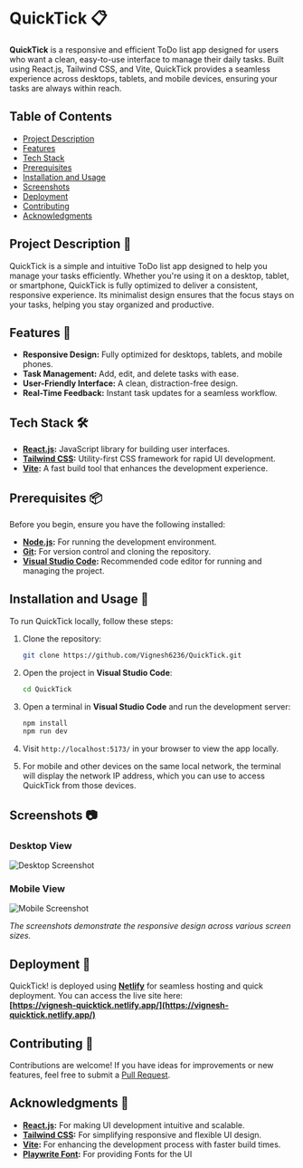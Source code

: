 # QuickTick 📋

**QuickTick** is a responsive and efficient ToDo list app designed for users who want a clean, easy-to-use interface to manage their daily tasks. Built using React.js, Tailwind CSS, and Vite, QuickTick provides a seamless experience across desktops, tablets, and mobile devices, ensuring your tasks are always within reach.

## Table of Contents

- [Project Description](#project-description-)
- [Features](#features-)
- [Tech Stack](#tech-stack-%EF%B8%8F)
- [Prerequisites](#prerequisites-)
- [Installation and Usage](#installation-and-usage-)
- [Screenshots](#screenshots-)
- [Deployment](#deployment-)
- [Contributing](#contributing-)
- [Acknowledgments](#acknowledgments-)

## Project Description 📝

QuickTick is a simple and intuitive ToDo list app designed to help you manage your tasks efficiently. Whether you're using it on a desktop, tablet, or smartphone, QuickTick is fully optimized to deliver a consistent, responsive experience. Its minimalist design ensures that the focus stays on your tasks, helping you stay organized and productive.

## Features 🌟

- **Responsive Design:** Fully optimized for desktops, tablets, and mobile phones.
- **Task Management:** Add, edit, and delete tasks with ease.
- **User-Friendly Interface:** A clean, distraction-free design.
- **Real-Time Feedback:** Instant task updates for a seamless workflow.

## Tech Stack 🛠️

- **[React.js](https://reactjs.org/):** JavaScript library for building user interfaces.
- **[Tailwind CSS](https://tailwindcss.com/):** Utility-first CSS framework for rapid UI development.
- **[Vite](https://vitejs.dev/):** A fast build tool that enhances the development experience.

## Prerequisites 📦

Before you begin, ensure you have the following installed:

- **[Node.js](https://nodejs.org/):** For running the development environment.
- **[Git](https://git-scm.com/):** For version control and cloning the repository.
- **[Visual Studio Code](https://code.visualstudio.com/):** Recommended code editor for running and managing the project.

## Installation and Usage 🚀

To run QuickTick locally, follow these steps:

1. Clone the repository:
   ```bash
   git clone https://github.com/Vignesh6236/QuickTick.git
   ```

2. Open the project in **Visual Studio Code**:
   ```bash
   cd QuickTick
   ```

3. Open a terminal in **Visual Studio Code** and run the development server:
   ```bash
   npm install
   npm run dev
   ```

4. Visit `http://localhost:5173/` in your browser to view the app locally.

5. For mobile and other devices on the same local network, the terminal will display the network IP address, which you can use to access QuickTick from those devices.

## Screenshots 📷

### Desktop View

![Desktop Screenshot](https://github.com/user-attachments/assets/487473be-1cd4-4503-9839-caa2cf603724)

### Mobile View
![Mobile Screenshot](https://github.com/user-attachments/assets/7aa730f0-363d-4932-a910-367128dc645f)


*The screenshots demonstrate the responsive design across various screen sizes.*

## Deployment 🚀

QuickTick! is deployed using **[Netlify](https://www.netlify.com/)** for seamless hosting and quick deployment. You can access the live site here:  
**[https://vignesh-quicktick.netlify.app/](https://vignesh-quicktick.netlify.app/)**


## Contributing 🤝

Contributions are welcome! If you have ideas for improvements or new features, feel free to submit a [Pull Request](https://github.com/Vignesh6236/QuickTick/pulls).

## Acknowledgments 🙏

- **[React.js](https://reactjs.org/):** For making UI development intuitive and scalable.
- **[Tailwind CSS](https://tailwindcss.com/):** For simplifying responsive and flexible UI design.
- **[Vite](https://vitejs.dev/):** For enhancing the development process with faster build times.
- **[Playwrite Font](https://fonts.google.com/specimen/Playwrite+GB+S):** For providing Fonts for the UI

